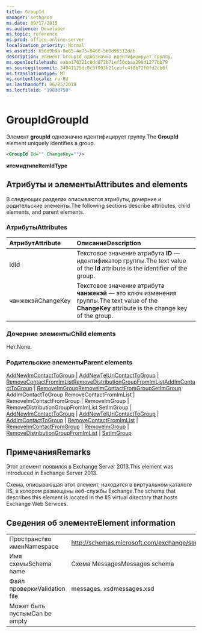 ```yaml
---
title: GroupId
manager: sethgros
ms.date: 09/17/2015
ms.audience: Developer
ms.topic: reference
ms.prod: office-online-server
localization_priority: Normal
ms.assetid: 656d9b9a-8a65-4a75-8466-5b0d96512dab
description: Элемент GroupId однозначно идентифицирует группу.
ms.openlocfilehash: eaba176321c0dd872b71ef50cbaa298d1277bb79
ms.sourcegitcommit: 34041125dc8c5f993b21cebfc4f8b72f0fd2cb6f
ms.translationtype: MT
ms.contentlocale: ru-RU
ms.lasthandoff: 06/25/2018
ms.locfileid: "19833750"
---
```

# <a name="groupid"></a><span data-ttu-id="4a34a-103">GroupId</span><span class="sxs-lookup"><span data-stu-id="4a34a-103">GroupId</span></span>

<span data-ttu-id="4a34a-104">Элемент **groupId** однозначно идентифицирует группу.</span><span class="sxs-lookup"><span data-stu-id="4a34a-104">The **GroupId** element uniquely identifies a group.</span></span> 
  
```XML
<GroupId Id="" ChangeKey=""/>
```

 <span data-ttu-id="4a34a-105">**итемидтипе**</span><span class="sxs-lookup"><span data-stu-id="4a34a-105">**ItemIdType**</span></span>
## <a name="attributes-and-elements"></a><span data-ttu-id="4a34a-106">Атрибуты и элементы</span><span class="sxs-lookup"><span data-stu-id="4a34a-106">Attributes and elements</span></span>

<span data-ttu-id="4a34a-107">В следующих разделах описываются атрибуты, дочерние и родительские элементы.</span><span class="sxs-lookup"><span data-stu-id="4a34a-107">The following sections describe attributes, child elements, and parent elements.</span></span>
  
### <a name="attributes"></a><span data-ttu-id="4a34a-108">Атрибуты</span><span class="sxs-lookup"><span data-stu-id="4a34a-108">Attributes</span></span>

|<span data-ttu-id="4a34a-109">**Атрибут**</span><span class="sxs-lookup"><span data-stu-id="4a34a-109">**Attribute**</span></span>|<span data-ttu-id="4a34a-110">**Описание**</span><span class="sxs-lookup"><span data-stu-id="4a34a-110">**Description**</span></span>|
|:-----|:-----|
|<span data-ttu-id="4a34a-111">Id</span><span class="sxs-lookup"><span data-stu-id="4a34a-111">Id</span></span>  <br/> |<span data-ttu-id="4a34a-112">Текстовое значение атрибута **ID** — идентификатор группы.</span><span class="sxs-lookup"><span data-stu-id="4a34a-112">The text value of the **Id** attribute is the identifier of the group.</span></span>  <br/> |
|<span data-ttu-id="4a34a-113">чанжекэй</span><span class="sxs-lookup"><span data-stu-id="4a34a-113">ChangeKey</span></span>  <br/> |<span data-ttu-id="4a34a-114">Текстовое значение атрибута **чанжекэй** — это ключ изменения группы.</span><span class="sxs-lookup"><span data-stu-id="4a34a-114">The text value of the **ChangeKey** attribute is the change key of the group.</span></span>  <br/> |
   
### <a name="child-elements"></a><span data-ttu-id="4a34a-115">Дочерние элементы</span><span class="sxs-lookup"><span data-stu-id="4a34a-115">Child elements</span></span>

<span data-ttu-id="4a34a-116">Нет.</span><span class="sxs-lookup"><span data-stu-id="4a34a-116">None.</span></span>
  
### <a name="parent-elements"></a><span data-ttu-id="4a34a-117">Родительские элементы</span><span class="sxs-lookup"><span data-stu-id="4a34a-117">Parent elements</span></span>

<span data-ttu-id="4a34a-118">[AddNewImContactToGroup](addnewimcontacttogroup.md) | [AddNewTelUriContactToGroup](addnewteluricontacttogroup.md) | [RemoveContactFromImList](removecontactfromimlist.md)[RemoveDistributionGroupFromImList](removedistributiongroupfromimlist.md)[AddImContactToGroup](addimcontacttogroup.md) | [RemoveImGroup](removeimgroup.md)[RemoveImContactFromGroup](removeimcontactfromgroup.md)[SetImGroup](setimgroup.md) AddImContactToGroup RemoveContactFromImList | RemoveImContactFromGroup | RemoveImGroup | RemoveDistributionGroupFromImList SetImGroup | </span><span class="sxs-lookup"><span data-stu-id="4a34a-118">[AddNewImContactToGroup](addnewimcontacttogroup.md) | [AddNewTelUriContactToGroup](addnewteluricontacttogroup.md) | [AddImContactToGroup](addimcontacttogroup.md) | [RemoveContactFromImList](removecontactfromimlist.md) | [RemoveImContactFromGroup](removeimcontactfromgroup.md) | [RemoveImGroup](removeimgroup.md) | [RemoveDistributionGroupFromImList](removedistributiongroupfromimlist.md) | [SetImGroup](setimgroup.md)</span></span>
  
## <a name="remarks"></a><span data-ttu-id="4a34a-119">Примечания</span><span class="sxs-lookup"><span data-stu-id="4a34a-119">Remarks</span></span>

<span data-ttu-id="4a34a-120">Этот элемент появился в Exchange Server 2013.</span><span class="sxs-lookup"><span data-stu-id="4a34a-120">This element was introduced in Exchange Server 2013.</span></span>
  
<span data-ttu-id="4a34a-121">Схема, описывающая этот элемент, находится в виртуальном каталоге IIS, в котором размещены веб-службы Exchange.</span><span class="sxs-lookup"><span data-stu-id="4a34a-121">The schema that describes this element is located in the IIS virtual directory that hosts Exchange Web Services.</span></span>
  
## <a name="element-information"></a><span data-ttu-id="4a34a-122">Сведения об элементе</span><span class="sxs-lookup"><span data-stu-id="4a34a-122">Element information</span></span>

|||
|:-----|:-----|
|<span data-ttu-id="4a34a-123">Пространство имен</span><span class="sxs-lookup"><span data-stu-id="4a34a-123">Namespace</span></span>  <br/> |http://schemas.microsoft.com/exchange/services/2006/messages  <br/> |
|<span data-ttu-id="4a34a-124">Имя схемы</span><span class="sxs-lookup"><span data-stu-id="4a34a-124">Schema name</span></span>  <br/> |<span data-ttu-id="4a34a-125">Схема Messages</span><span class="sxs-lookup"><span data-stu-id="4a34a-125">Messages schema</span></span>  <br/> |
|<span data-ttu-id="4a34a-126">Файл проверки</span><span class="sxs-lookup"><span data-stu-id="4a34a-126">Validation file</span></span>  <br/> |<span data-ttu-id="4a34a-127">messages. xsd</span><span class="sxs-lookup"><span data-stu-id="4a34a-127">messages.xsd</span></span>  <br/> |
|<span data-ttu-id="4a34a-128">Может быть пустым</span><span class="sxs-lookup"><span data-stu-id="4a34a-128">Can be empty</span></span>  <br/> ||
   

